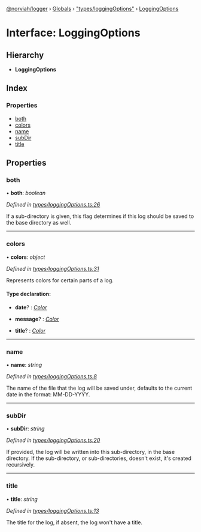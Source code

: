 [@norviah/logger](../README.md) › [Globals](../globals.md) › ["types/loggingOptions"](../modules/_types_loggingoptions_.md) › [LoggingOptions](_types_loggingoptions_.loggingoptions.md)

# Interface: LoggingOptions

## Hierarchy

* **LoggingOptions**

## Index

### Properties

* [both](_types_loggingoptions_.loggingoptions.md#both)
* [colors](_types_loggingoptions_.loggingoptions.md#colors)
* [name](_types_loggingoptions_.loggingoptions.md#name)
* [subDir](_types_loggingoptions_.loggingoptions.md#subdir)
* [title](_types_loggingoptions_.loggingoptions.md#title)

## Properties

###  both

• **both**: *boolean*

*Defined in [types/loggingOptions.ts:26](https://github.com/norviah/logger/blob/4552f79/src/types/loggingOptions.ts#L26)*

If a sub-directory is given, this flag determines if this log should be
saved to the base directory as well.

___

###  colors

• **colors**: *object*

*Defined in [types/loggingOptions.ts:31](https://github.com/norviah/logger/blob/4552f79/src/types/loggingOptions.ts#L31)*

Represents colors for certain parts of a log.

#### Type declaration:

* **date**? : *[Color](../modules/_types_color_.md#color)*

* **message**? : *[Color](../modules/_types_color_.md#color)*

* **title**? : *[Color](../modules/_types_color_.md#color)*

___

###  name

• **name**: *string*

*Defined in [types/loggingOptions.ts:8](https://github.com/norviah/logger/blob/4552f79/src/types/loggingOptions.ts#L8)*

The name of the file that the log will be saved under, defaults to the
current date in the format: MM-DD-YYYY.

___

###  subDir

• **subDir**: *string*

*Defined in [types/loggingOptions.ts:20](https://github.com/norviah/logger/blob/4552f79/src/types/loggingOptions.ts#L20)*

If provided, the log will be written into this sub-directory, in the base
directory. If the sub-directory, or sub-directories, doesn't exist, it's
created recursively.

___

###  title

• **title**: *string*

*Defined in [types/loggingOptions.ts:13](https://github.com/norviah/logger/blob/4552f79/src/types/loggingOptions.ts#L13)*

The title for the log, if absent, the log won't have a title.
